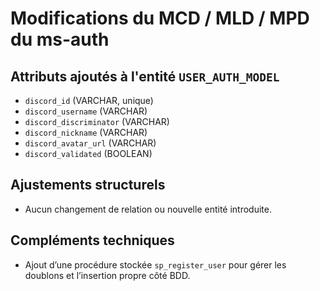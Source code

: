 # Modifications du MCD / MLD / MPD du ms-auth

## Attributs ajoutés à l'entité `USER_AUTH_MODEL`
- `discord_id` (VARCHAR, unique)
- `discord_username` (VARCHAR)
- `discord_discriminator` (VARCHAR)
- `discord_nickname` (VARCHAR)
- `discord_avatar_url` (VARCHAR)
- `discord_validated` (BOOLEAN)

## Ajustements structurels
- Aucun changement de relation ou nouvelle entité introduite.

## Compléments techniques
- Ajout d’une procédure stockée `sp_register_user` pour gérer les doublons et l’insertion propre côté BDD.


